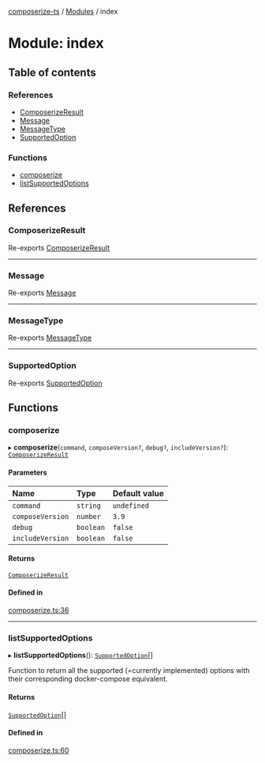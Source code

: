 [composerize-ts](../README.md) / [Modules](../modules.md) / index

# Module: index

## Table of contents

### References

- [ComposerizeResult](index.md#composerizeresult)
- [Message](index.md#message)
- [MessageType](index.md#messagetype)
- [SupportedOption](index.md#supportedoption)

### Functions

- [composerize](index.md#composerize)
- [listSupportedOptions](index.md#listsupportedoptions)

## References

### ComposerizeResult

Re-exports [ComposerizeResult](../classes/types.ComposerizeResult.md)

___

### Message

Re-exports [Message](../interfaces/types.Message.md)

___

### MessageType

Re-exports [MessageType](../enums/types.MessageType.md)

___

### SupportedOption

Re-exports [SupportedOption](../classes/types.SupportedOption.md)

## Functions

### composerize

▸ **composerize**(`command`, `composeVersion?`, `debug?`, `includeVersion?`): [`ComposerizeResult`](../classes/types.ComposerizeResult.md)

#### Parameters

| Name | Type | Default value |
| :------ | :------ | :------ |
| `command` | `string` | `undefined` |
| `composeVersion` | `number` | `3.9` |
| `debug` | `boolean` | `false` |
| `includeVersion` | `boolean` | `false` |

#### Returns

[`ComposerizeResult`](../classes/types.ComposerizeResult.md)

#### Defined in

[composerize.ts:36](https://github.com/cgoIT/composerize-ts/blob/8969765/src/composerize.ts#L36)

___

### listSupportedOptions

▸ **listSupportedOptions**(): [`SupportedOption`](../classes/types.SupportedOption.md)[]

Function to return all the supported (=currently implemented) options with their corresponding docker-compose equivalent.

#### Returns

[`SupportedOption`](../classes/types.SupportedOption.md)[]

#### Defined in

[composerize.ts:60](https://github.com/cgoIT/composerize-ts/blob/8969765/src/composerize.ts#L60)
